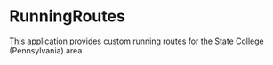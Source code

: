 # RunningRoutes
This application provides custom running routes for the State College (Pennsylvania) area 
